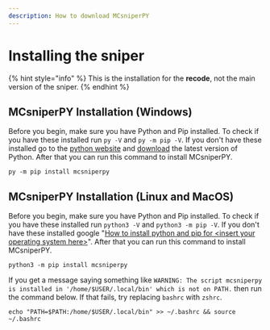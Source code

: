 ```yaml
---
description: How to download MCsniperPY
---
```


# Installing the sniper

{% hint style="info" %}
This is the installation for the **recode**, not the main version of the sniper.
{% endhint %}

## MCsniperPY Installation \(Windows\)

Before you begin, make sure you have Python and Pip installed. To check if you have these installed run `py -V` and `py -m pip -V`. If you don't have these installed go to the [python website](https://www.python.org/downloads/) and [download](https://www.python.org/downloads/) the latest version of Python. After that you can run this command to install MCsniperPY.

```
py -m pip install mcsniperpy
```

## MCsniperPY Installation \(Linux and MacOS\)

Before you begin, make sure you have Python and Pip installed. To check if you have these installed run `python3 -V` and `python3 -m pip -V`. If you don't have these installed google "[How to install python and pip for &lt;insert your operating system here&gt;](https://www.google.com/search?q=how+to+install+python+and+pip+YourOS)".  After that you can run this command to install MCsniperPY.

```
python3 -m pip install mcsniperpy
```

If you get a message saying something like `WARNING: The script mcsniperpy is installed in '/home/$USER/.local/bin' which is not on PATH.` then run the command below. If that fails, try replacing `bashrc` with `zshrc`.

```text
echo "PATH=$PATH:/home/$USER/.local/bin" >> ~/.bashrc && source ~/.bashrc
```

